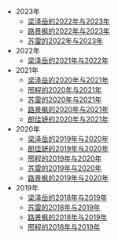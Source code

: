 * 2023年
  * [梁泽岳的2022年与2023年](/ProjectDocs/2023/梁泽岳的2022年与2023年.md)
  * [路景枫的2022年与2023年](/ProjectDocs/2023/路景枫的2022年与2023年.md)
  * [苏雷的2022年与2023年](/ProjectDocs/2023/苏雷的2022年与2023年.md)
* 2022年
  * [梁泽岳的2021年与2022年](/ProjectDocs/2022/梁泽岳的2021年与2022年.md)
* 2021年
  * [梁泽岳的2020年与2021年](/ProjectDocs/2021/梁泽岳的2020年与2021年.md)
  * [邢程的2020年与2021年](/ProjectDocs/2021/邢程的2020年与2021年.md)
  * [苏雷的2020年与2021年](/ProjectDocs/2021/苏雷的2020年与2021年.md)
  * [路景枫的2020年与2021年](/ProjectDocs/2021/路景枫的2020年与2021年.md)
  * [郎佳妍的2020年与2021年](/ProjectDocs/2021/郎佳妍的2020年与2021年.md)
* 2020年
  * [梁泽岳的2019年与2020年](/ProjectDocs/2020/梁泽岳的2019年与2020年.md)
  * [郎佳妍的2019年与2020年](/ProjectDocs/2020/郎佳妍的2019年与2020年.md)
  * [邢程的2019年与2020年](/ProjectDocs/2020/邢程的2019年与2020年.md)
  * [苏雷的2019年与2020年](/ProjectDocs/2020/苏雷的2019年与2020年.md)
  * [路景枫的2019年与2020年](/ProjectDocs/2020/路景枫的2019年与2020年.md)
* 2019年
  * [梁泽岳的2018年与2019年](/ProjectDocs/2019/梁泽岳的2018年与2019年.md)
  * [苏雷的2018年与2019年](/ProjectDocs/2019/苏雷的2018年与2019年.md)
  * [路景枫的2018年与2019年](/ProjectDocs/2019/路景枫的2018年与2019年.md)
  * [邢程的2018年与2019年](/ProjectDocs/2019/邢程的2018年与2019年.md)
